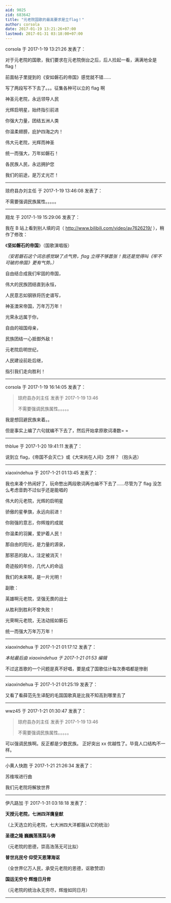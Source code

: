 ```yaml
---
aid: 9025
zid: 683642
title: "元老院国歌的最高要求是立flag！"
author: corsola
date: 2017-01-19 13:21:26+07:00
lastmod: 2017-01-31 03:18:00+07:00
---
```


corsola 于 2017-1-19 13:21:26 发表了：

对于元老院的国歌，我们要求在元老院倒台之后，后人捡起一看，满满地全是 flag！

前面帖子里提到的《安如磐石的帝国》感觉就不错……

写了两段写不下去了。。。征集各种可以立的 flag 啊

神圣元老院，永远领导人民

光辉启明星，始终指引前进

你强大力量，团结五洲人类

你温柔翅膀，庇护四海之内！

伟大元老院，光辉而神圣

统一而强大，万年如磐石！

各民族人民，永远拥护您

我们的前途，是万丈光芒！

---

琼府县办刘主任 于 2017-1-19 13:46:08 发表了：

不需要强调民族属性。。。。。

---

翔龙 于 2017-1-19 15:29:06 发表了：

我在 B 站上看到别人填的词（
http://www.bilibili.com/video/av7626219/
），稍作了修改：

《**坚如磐石的帝国**》（国歌演唱版）

_（安若磐石这个词总感觉缺了点气势，flag 立得不够嚣张！我还是觉得叫《牢不可破的帝国》更有气势。）_

自由结合成我们牢固的帝国，

伟大的民族团结直到永恒，

人民意志如钢铁将历史谱写，

神圣澳宋帝国，万年万万年！

光荣永远属于你，

自由的祖国母亲，

民族团结一心抵御外敌！

元老院启明世纪，

人民建设前赴后继，

指引我们走向胜利！

---

corsola 于 2017-1-19 16:14:05 发表了：

> 琼府县办刘主任 发表于 2017-1-19 13:46
>
> 不需要强调民族属性。。。。。

我是想回避民族来着。。

但是事实上编了六句就编不下去了，然后开始拿原歌词凑数= =

---

thblue 于 2017-1-20 19:41:11 发表了：

说到立 flag，《帝国不会灭亡》或《大宋尚在人间》怎样？（抱头逃）

---

xiaoxindehua 于 2017-1-21 01:13:45 发表了：

我也来凑个热闹好了，玩命憋出两段歌词再也编不下去了……尽管为了 flag 没怎么考虑音韵不过似乎还是能唱的

伟大的元老院，光辉的启明星

骄傲的星拳旗，永远向前进！

你刚强的意志，你辉煌的成就

你温柔的羽翼，爱护着人民！

那自由的阳光，是力量的源泉，

那邪恶的敌人，注定被消灭！

奇迹般的年份，几代人的命运

我们的未来啊，是一片光明！

副歌：

英雄啊元老院，坚强无畏的战士

从胜利到胜利不曾失败！

光荣啊元老院，无法动摇如磐石

统一而强大万年万万年！

---

xiaoxindehua 于 2017-1-21 01:17:12 发表了：

_本帖最后由 xiaoxindehua 于 2017-1-21 01:53 编辑_

不过这首歌的一个问题是真不好唱，要是成了国歌估计每次奏唱都是惨剧

---

xiaoxindehua 于 2017-1-21 01:25:19 发表了：

又看了看薛范先生译配的毛国国歌真是比我不知高到哪里去了

---

wwz45 于 2017-1-21 01:30:47 发表了：

> 琼府县办刘主任 发表于 2017-1-19 13:46
>
> 不需要强调民族属性。。。。。

可以强调民族啊。反正都是少数民族。 正好突出 xx 优越性了。毕竟人口结构不一样。

---

小黄人快跑 于 2017-1-21 21:26:34 发表了：

苏维埃进行曲

我们元老院将解放世界

---

伊凡路加 于 2017-1-31 03:18:18 发表了：

**天授元老院，七洲四洋膺皇猷**

（上天选立的元老院，七大洲四大洋都服从它的统治）

**圣德之隆 巍巍荡荡莫与俦**

（元老院的恩德，崇高浩荡无可比拟）

**普世兆民兮 仰受天恩薄海讴**

（全世界亿万人民，承受元老院的恩德，讴歌赞颂）

**国运无穷兮 辉煌日月侔**

（元老院的统治永无穷尽，辉煌如同日月）

---
